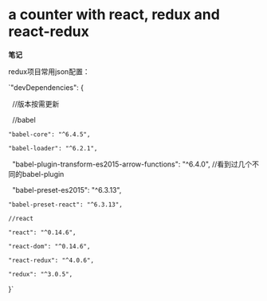 # a counter with react, redux and react-redux

<strong>笔记</strong>

redux项目常用json配置：

  `"devDependencies": {
  
    //版本按需更新
    
    //babel
    
    "babel-core": "^6.4.5",
    
    "babel-loader": "^6.2.1",
    
    "babel-plugin-transform-es2015-arrow-functions": "^6.4.0",  //看到过几个不同的babel-plugin
    
    "babel-preset-es2015": "^6.3.13",
    
    "babel-preset-react": "^6.3.13",
    
    //react
    
    "react": "^0.14.6",
    
    "react-dom": "^0.14.6",
    
    "react-redux": "^4.0.6",
    
    "redux": "^3.0.5",
    
  }`
